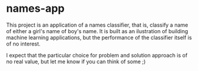# names-app

This project is an application of a names classifier, that is, classify a name of either a girl's name of boy's name. It is built as an ilustration of building machine learning applications, but the performance of the classifier itself is of no interest.

I expect that the particular choice for problem and solution approach is of no real value, but let me know if you can think of some ;)
